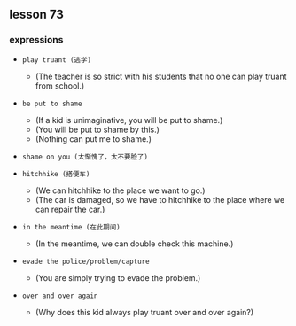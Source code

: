 ## lesson 73

### expressions

- `play truant (逃学)`
  - (The teacher is so strict with his students that no one can play truant from school.)

- `be put to shame`
  - (If a kid is unimaginative, you will be put to shame.)
  - (You will be put to shame by this.)
  - (Nothing can put me to shame.)

- `shame on you (太惭愧了，太不要脸了)`

- `hitchhike (搭便车)`
  - (We can hitchhike to the place we want to go.)
  - (The car is damaged, so we have to hitchhike to the place where we can repair the car.)

- `in the meantime (在此期间)`
  - (In the meantime, we can double check this machine.)

- `evade the police/problem/capture`
  - (You are simply trying to evade the problem.)

- `over and over again`
  - (Why does this kid always play truant over and over again?)